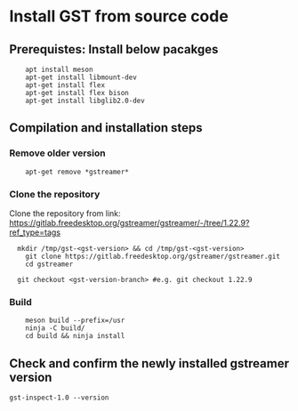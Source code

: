 # Install GST from source code

## Prerequistes: Install below pacakges
```
	apt install meson
	apt-get install libmount-dev
	apt-get install flex
	apt-get install flex bison
	apt-get install libglib2.0-dev
```
	
## Compilation and installation steps
### Remove older version
```
	apt-get remove *gstreamer*
```

### Clone the repository


Clone the repository from link: https://gitlab.freedesktop.org/gstreamer/gstreamer/-/tree/1.22.9?ref_type=tags

```
  mkdir /tmp/gst-<gst-version> && cd /tmp/gst-<gst-version>
	git clone https://gitlab.freedesktop.org/gstreamer/gstreamer.git
	cd gstreamer

  git checkout <gst-version-branch> #e.g. git checkout 1.22.9
```

### Build
```
	meson build --prefix=/usr
	ninja -C build/
	cd build && ninja install
```

## Check and confirm the newly installed gstreamer version
	gst-inspect-1.0 --version
